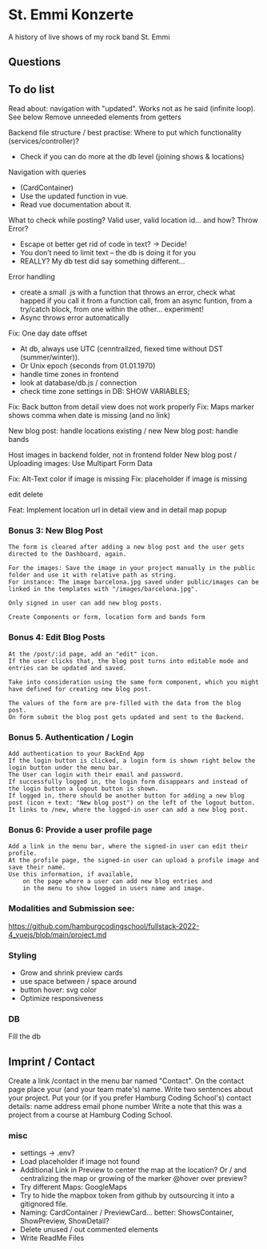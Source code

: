 # St. Emmi Konzerte
A history of live shows of my rock band St. Emmi

## Questions

## To do list
Read about: navigation with "updated". Works not as he said (infinite loop). See below
Remove unneeded elements from getters


Backend file structure / best practise: Where to put which functionality (services/controller)?
- Check if you can do more at the db level (joining shows & locations)

Navigation with queries
- (CardContainer)
- Use the updated function in vue.
- Read vue documentation about it.

What to check while posting? Valid user, valid location id... and how? Throw Error?
- Escape ot better get rid of code in text? → Decide!
- You don’t need to limit text – the db is doing it for you
- REALLY? My db test did say something different...

Error handling
- create a small .js with a function that throws an error, check what happed if you call it from a function call, from an async funtion, from a try/catch block, from one within the other… experiment!
- Async throws error automatically

Fix: One day date offset
- At db, always use UTC (cenntrailzed, fiexed time without DST (summer/winter)).
- Or Unix epoch (seconds from 01.01.1970)
- handle time zones in frontend
- look at database/db.js / connection
- check time zone settings in DB: SHOW VARIABLES;

Fix: Back button from detail view does not work properly
Fix: Maps marker shows comma when date is missing (and no link)

New blog post: handle locations existing / new
New blog post: handle bands

Host images in backend folder, not in frontend folder
New blog post / Uploading images: Use Multipart Form Data

Fix: Alt-Text color if image is missing
Fix: placeholder if image is missing

edit
delete

Feat: Implement location url in detail view and in detail map popup

### Bonus 3: New Blog Post
    The form is cleared after adding a new blog post and the user gets directed to the Dashboard, again.

    For the images: Save the image in your project manually in the public folder and use it with relative path as string.
    For instance: The image barcelona.jpg saved under public/images can be linked in the templates with "/images/barcelona.jpg".

    Only signed in user can add new blog posts.

    Create Components or form, location form and bands form

### Bonus 4: Edit Blog Posts

    At the /post/:id page, add an "edit" icon.
    If the user clicks that, the blog post turns into editable mode and entries can be updated and saved.

    Take into consideration using the same form component, which you might have defined for creating new blog post.

    The values of the form are pre-filled with the data from the blog post.
    On form submit the blog post gets updated and sent to the Backend.

### Bonus 5. Authentication / Login

    Add authentication to your BackEnd App
    If the login button is clicked, a login form is shown right below the login button under the menu bar.
    The User can login with their email and password.
    If successfully logged in, the login form disappears and instead of the login button a logout button is shown.
    If logged in, there should be another button for adding a new blog post (icon + text: "New blog post") on the left of the logout button. It links to /new, where the logged-in user can add a new blog post.

### Bonus 6: Provide a user profile page

    Add a link in the menu bar, where the signed-in user can edit their profile.
    At the profile page, the signed-in user can upload a profile image and save their name.
    Use this information, if available,
        on the page where a user can add new blog entries and
        in the menu to show logged in users name and image.

### Modalities and Submission see:
https://github.com/hamburgcodingschool/fullstack-2022-4_vuejs/blob/main/project.md

### Styling
- Grow and shrink preview cards
- use space between / space around
- button hover: svg color
- Optimize responsiveness

### DB
Fill the db

## Imprint / Contact
Create a link /contact in the menu bar named "Contact".
On the contact page place your (and your team mate's) name.
Write two sentences about your project.
Put your (or if you prefer Hamburg Coding School's) contact details:
    name
    address
    email
    phone number
Write a note that this was a project from a course at Hamburg Coding School.

### misc
- settings -> .env?
- Load placeholder if image not found
- Additional Link in Preview to center the map at the location?
Or / and centralizing the map or growing of the marker @hover over preview?
- Try different Maps: GoogleMaps
- Try to hide the mapbox token from github by outsourcing it into a gitignored file.
- Naming: CardContainer / PreviewCard... better: ShowsContainer, ShowPreview, ShowDetail?
- Delete unused / out commented elements
- Write ReadMe Files